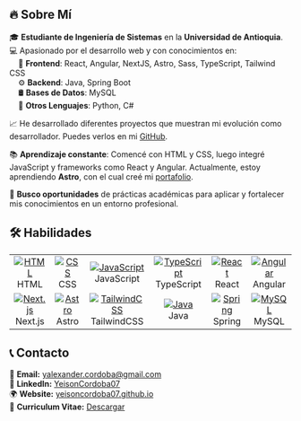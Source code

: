 ## 🔥 Sobre Mí  

🎓 **Estudiante de Ingeniería de Sistemas** en la **Universidad de Antioquia**.  
💻 Apasionado por el desarrollo web y con conocimientos en:  
&nbsp;&nbsp;&nbsp;&nbsp;🚀 **Frontend**: React, Angular, NextJS, Astro, Sass, TypeScript, Tailwind CSS  
&nbsp;&nbsp;&nbsp;&nbsp;⚙️ **Backend**: Java, Spring Boot  
&nbsp;&nbsp;&nbsp;&nbsp;🛢️ **Bases de Datos**: MySQL  
&nbsp;&nbsp;&nbsp;&nbsp;📜 **Otros Lenguajes**: Python, C#

📈 He desarrollado diferentes proyectos que muestran mi evolución como desarrollador. Puedes verlos en mi [GitHub](https://github.com/YeisonCordoba07).  

📚 **Aprendizaje constante**: Comencé con HTML y CSS, luego integré JavaScript y frameworks como React y Angular. Actualmente, estoy aprendiendo **Astro**, con el cual creé mi [portafolio](https://yeisoncordoba07.github.io).  

🎯 **Busco oportunidades** de prácticas académicas para aplicar y fortalecer mis conocimientos en un entorno profesional.  



## 🛠️ Habilidades

<div align="center">
  <table>
    <tr>
      <td align="center">
        <a href="https://skillicons.dev">
          <img src="https://skillicons.dev/icons?i=html&theme=dark" alt="HTML" />
        </a>
        <br>HTML
      </td>
      <td align="center">
        <a href="https://skillicons.dev">
          <img src="https://skillicons.dev/icons?i=css&theme=dark" alt="CSS" />
        </a>
        <br>CSS
      </td>
      <td align="center">
        <a href="https://skillicons.dev">
          <img src="https://skillicons.dev/icons?i=js&theme=dark" alt="JavaScript" />
        </a>
        <br>JavaScript
      </td>
      <td align="center">
        <a href="https://skillicons.dev">
          <img src="https://skillicons.dev/icons?i=ts&theme=dark" alt="TypeScript" />
        </a>
        <br>TypeScript
      </td>
      <td align="center">
        <a href="https://skillicons.dev">
          <img src="https://skillicons.dev/icons?i=react&theme=dark" alt="React" />
        </a>
        <br>React
      </td>
      <td align="center">
        <a href="https://skillicons.dev">
          <img src="https://skillicons.dev/icons?i=angular&theme=dark" alt="Angular" />
        </a>
        <br>Angular
      </td>
    </tr>
    <tr>
      <td align="center">
        <a href="https://skillicons.dev">
          <img src="https://skillicons.dev/icons?i=nextjs&theme=dark" alt="Next.js" />
        </a>
        <br>Next.js
      </td>
      <td align="center">
        <a href="https://skillicons.dev">
          <img src="https://skillicons.dev/icons?i=astro&theme=dark" alt="Astro" />
        </a>
        <br>Astro
      </td>
      <td align="center">
        <a href="https://skillicons.dev">
          <img src="https://skillicons.dev/icons?i=tailwind&theme=dark" alt="TailwindCSS" />
        </a>
        <br>TailwindCSS
      </td>
      <td align="center">
        <a href="https://skillicons.dev">
          <img src="https://skillicons.dev/icons?i=java&theme=dark" alt="Java" />
        </a>
        <br>Java
      </td>
      <td align="center">
        <a href="https://skillicons.dev">
          <img src="https://skillicons.dev/icons?i=spring&theme=dark" alt="Spring" />
        </a>
        <br>Spring
      </td>
      <td align="center">
        <a href="https://skillicons.dev">
          <img src="https://skillicons.dev/icons?i=mysql&theme=dark" alt="MySQL" />
        </a>
        <br>MySQL
      </td>
    </tr>
  </table>
</div>




## 📞 Contacto  

📩 **Email:** [yalexander.cordoba@gmail.com](mailto:yalexander.cordoba@gmail.com)  
💼 **LinkedIn:** [YeisonCordoba07](https://www.linkedin.com/in/yeisoncordoba07/)  
🌍 **Website:** [yeisoncordoba07.github.io](https://yeisoncordoba07.github.io)  
📄 **Curriculum Vitae:** [Descargar](https://yeisoncordoba07.github.io)  


<!--
**YeisonCordoba07/YeisonCordoba07** is a ✨ _special_ ✨ repository because its `README.md` (this file) appears on your GitHub profile.

Here are some ideas to get you started:

- 🔭 I’m currently working on ...
- 🌱 I’m currently learning ...
- 👯 I’m looking to collaborate on ...
- 🤔 I’m looking for help with ...
- 💬 Ask me about ...
- 📫 How to reach me: ...
- 😄 Pronouns: ...
- ⚡ Fun fact: ...
-->
